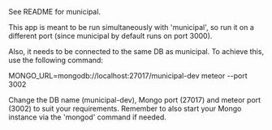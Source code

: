 See README for municipal.

This app is meant to be run simultaneously with 'municipal', so run it on a
different port (since municipal by default runs on port 3000). 

Also, it needs to be connected to the same DB as municipal. To achieve this,  
use the following command:

MONGO_URL=mongodb://localhost:27017/municipal-dev meteor --port 3002

Change the DB name (municipal-dev), Mongo port (27017) and meteor port (3002) 
to suit your requirements. Remember to also start your Mongo instance via the 
'mongod' command if needed.
